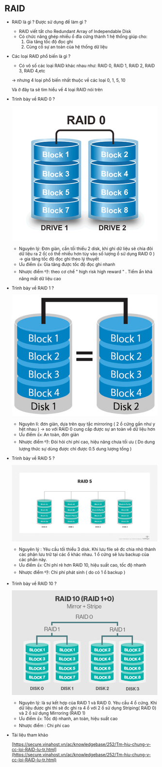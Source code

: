 # RAID

- RAID là gì ? Được sử dụng để làm gì ?
    - RAID viết tắt cho Redundant Array of Independable Disk
    - Có chức năng ghép nhiều ổ đĩa cứng thành 1 hệ thống giúp cho:
        1. Gia tăng tốc độ đọc ghi
        2. Củng cố sự an toàn của hệ thống dữ liệu
- Các loại RAID phổ biến là gì ?
    - Có vô số các loại RAID khác nhau như: RAID 0, RAID 1, RAID 2, RAID 3, RAID 4,etc

    → nhưng 4 loại phổ biến nhất thuộc về các loại 0, 1, 5, 10

    Và ở đây ta sẽ tìm hiểu về 4 loại RAID nói trên

- Trình bày về RAID 0 ?

    ![RAID/unnamed.gif](RAID/unnamed.gif)

    - Nguyên lý: Đơn giản, cần tối thiểu 2 disk, khi ghi dữ liệu sẽ chia đôi dữ liệu ra 2 ổ( có thể nhiều hơn tùy vào số lượng ổ sử dụng RAID 0 ) → gia tăng tốc độ đọc ghi theo lý thuyết
    - Ưu điểm 👍: Gia tăng được tốc độ đọc ghi nhanh
    - Nhược điểm 👎: theo cơ chế " high risk high reward " . Tiểm ẩn khả năng mất dữ liệu cao

- Trình bày về RAID 1 ?

    ![RAID/unnamed.jpg](RAID/unnamed.jpg)

    - Nguyên lí: đơn giản, dựa trên quy tắc mirroring ( 2 ổ cứng gần như y hệt nhau ) → so với RAID 0 cung cấp được sự an toàn về dữ liệu hơn
    - Ưu điểm 👍: An toàn, đơn giản
    - Nhược điểm 👎: Đòi hỏi chi phí cao, hiệu năng chưa tối ưu ( Do dung lượng thức sự dùng được chỉ được 0.5 dung lượng tổng )
- Trình bày về RAID 5 ?

    ![RAID/storage_raid_05_desktop.png](RAID/storage_raid_05_desktop.png)

    - Nguyên lý : Yêu cầu tối thiểu 3 disk. Khi lưu file sẽ đc chia nhỏ thành các phân lưu trữ tại các ổ khác nhau. 1 ổ cứng sẽ lưu backup của các phần này.
    - Ưu điểm 👍: Chi phí rẻ hơn RAID 10, hiệu suất cao, tốc độ nhanh
    - Nhược điểm 👎: Chi phí phát sinh ( do có 1 ổ backup )
- Trình bày về RAID 10 ?

    ![RAID/1e8d46_71065e50e9f140f59a78f0701ea1b79fmv2.png](RAID/1e8d46_71065e50e9f140f59a78f0701ea1b79fmv2.png)

    - Nguyên lý: là sự kết hợp của RAID 1 và RAID 0. Yêu cầu 4 ổ cứng. Khi dữ liệu được ghi thì sẽ đc ghi ra 4 ổ với 2 ổ sử dụng Striping( RAID 0)  và 2 ổ sử dụng Mirroring (RAID 1)
    - Ưu điểm 👍: Tốc độ nhanh, an toàn, hiệu suất cao
    - Nhược điểm : Chi phí cao

- Tài liệu tham khảo

    [https://secure.vinahost.vn/ac/knowledgebase/252/Tm-hiu-chung-v-cc-loi-RAID-lu-tr.html](https://secure.vinahost.vn/ac/knowledgebase/252/Tm-hiu-chung-v-cc-loi-RAID-lu-tr.html)
